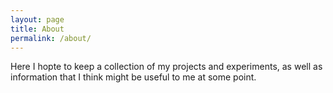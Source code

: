 ```yaml
---
layout: page
title: About
permalink: /about/
---
```


Here I hopte to keep a collection of my projects and experiments, as well as information that I think might be useful to me at some point.

